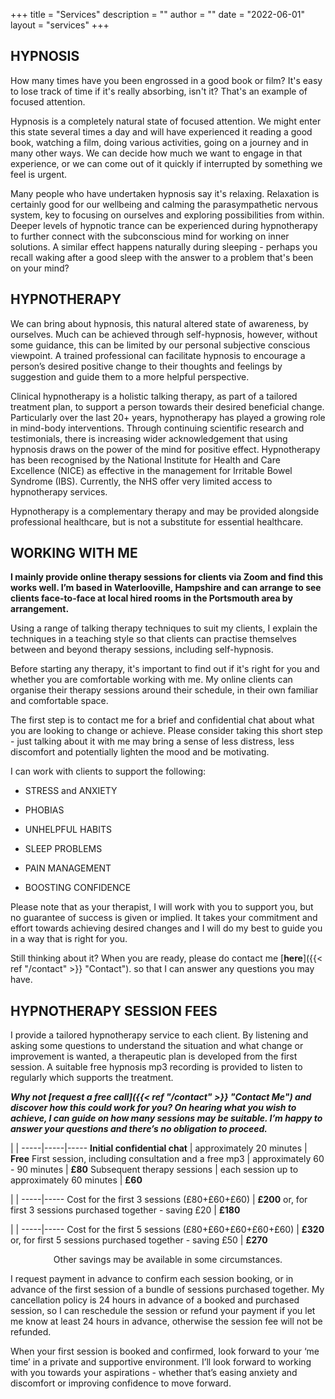 +++
title = "Services"
description = ""
author = ""
date = "2022-06-01"
layout = "services"
+++

## HYPNOSIS

How many times have you been engrossed in a good book or film? It's easy to lose track of time if it's really absorbing, isn't it?  That's an example of focused attention.
 
Hypnosis is a completely natural state of focused attention.  We might enter this state several times a day and will have experienced it reading a good book, watching a film, doing various activities, going on a journey and in many other ways.  We can decide how much we want to engage in that experience, or we can come out of it quickly if interrupted by something we feel is urgent. 
 
Many people who have undertaken hypnosis say it's relaxing.  Relaxation is certainly good for our wellbeing and calming the parasympathetic nervous system, key to focusing on ourselves and exploring possibilities from within.  Deeper levels of hypnotic trance can be experienced during hypnotherapy to further connect with the subconscious mind for working on inner solutions.  A similar effect happens naturally during sleeping - perhaps you recall waking after a good sleep with the answer to a problem that's been on your mind? 

## HYPNOTHERAPY
 
We can bring about hypnosis, this natural altered state of awareness, by ourselves.  Much can be achieved through self-hypnosis, however, without some guidance, this can be limited by our personal subjective conscious viewpoint.  A trained professional can facilitate hypnosis to encourage a person’s desired positive change to their thoughts and feelings by suggestion and guide them to a more helpful perspective. 

Clinical hypnotherapy is a holistic talking therapy, as part of a tailored treatment plan, to support a person towards their desired beneficial change.  Particularly over the last 20+ years, hypnotherapy has played a growing role in mind-body interventions. Through continuing scientific research and testimonials, there is increasing wider acknowledgement that using hypnosis draws on the power of the mind for positive effect.  Hypnotherapy has been recognised by the National Institute for Health and Care Excellence (NICE) as effective in the management for Irritable Bowel Syndrome (IBS).  Currently, the NHS offer very limited access to hypnotherapy services.

Hypnotherapy is a complementary therapy and may be provided alongside professional healthcare, but is not a substitute for essential healthcare. 

## WORKING WITH ME

**I mainly provide online therapy sessions for clients via Zoom and find this works well. I’m based in Waterlooville, Hampshire and can arrange to see clients face-to-face at local hired rooms in the Portsmouth area by arrangement.**

Using a range of talking therapy techniques to suit my clients, I explain the techniques in a teaching style so that clients can practise themselves between and beyond therapy sessions, including self-hypnosis.

Before starting any therapy, it's important to find out if it's right for you and whether you are comfortable working with me.  My online clients can organise their therapy sessions around their schedule, in their own familiar and comfortable space.
 
The first step is to contact me for a brief and confidential chat about what you are looking to change or achieve.  Please consider taking this short step - just talking about it with me may bring a sense of less distress, less discomfort and potentially lighten the mood and be motivating.

I can work with clients to support the following:
 
* STRESS and ANXIETY
 
* PHOBIAS
 
* UNHELPFUL HABITS
 
* SLEEP PROBLEMS
 
* PAIN MANAGEMENT
 
* BOOSTING CONFIDENCE

Please note that as your therapist, I will work with you to support you, but no guarantee of success is given or implied. It takes your commitment and effort towards achieving desired changes and I will do my best to guide you in a way that is right for you.  

Still thinking about it?  When you are ready, please do contact me  [**here**]({{< ref "/contact" >}} "Contact"). so that I can answer any questions you may have.
<br>
  

## HYPNOTHERAPY SESSION FEES

I provide a tailored hypnotherapy service to each client.  By listening and asking some questions to understand the situation and what change or improvement is wanted, a therapeutic plan is developed from the first session. A suitable free hypnosis mp3 recording is provided to listen to regularly which supports the treatment.  

***Why not [**request a free call**]({{< ref "/contact" >}} "Contact Me") and discover how this could work for you? On hearing what you wish to achieve, I can guide on how many sessions may be suitable.
I’m happy to answer your questions and there’s no obligation to proceed.***

  |     | 
  -----|-----|-----
  **Initial confidential chat** | approximately 20 minutes | **Free**
  First session, including consultation and a free mp3 | approximately 60 - 90 minutes | **£80**
  Subsequent therapy sessions | each session up to approximately 60 minutes | **£60**

   |     | 
  -----|-----
  Cost for the first 3 sessions (£80+£60+£60) | **£200**
  or, for first 3 sessions purchased together - saving £20 | **£180**
 
  |     | 
  -----|-----
  Cost for the first 5 sessions (£80+£60+£60+£60+£60) | **£320**
  or, for first 5 sessions purchased together - saving £50 | **£270**

<center> Other savings may be available in some circumstances. </center>

I request payment in advance to confirm each session booking, or in advance of the first session of a bundle of sessions purchased together.  My cancellation policy is 24 hours in advance of a booked and purchased session, so I can reschedule the session or refund your payment if you let me know at least 24 hours in advance, otherwise the session fee will not be refunded.

When your first session is booked and confirmed, look forward to your ‘me time’ in a private and supportive environment. I’ll look forward to working with you towards your aspirations - whether that’s easing anxiety and discomfort or improving confidence to move forward. 
